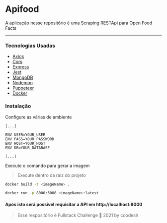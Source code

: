 # Apifood

A aplicação nesse repositório é uma Scraping RESTApi para Open Food Facts

---

### Tecnologias Usadas

 - [Axios](https://axios-http.com/)
 - [Cors](https://developer.mozilla.org/pt-BR/docs/Web/HTTP/CORS)
 - [Express](http://expressjs.com/pt-br/)
 - [Jest](https://jestjs.io/)
 - [MongoDB](https://www.mongodb.com/)
 - [Nodemon](https://nodemon.io/)
 - [Puppeteer](https://github.com/puppeteer/puppeteer/)
 - [Docker](https://www.docker.com/)

### Instalação
Configure as várias de ambiente

```
[...]

ENV USER=YOUR_USER
ENV PASS=YOUR_PASSWORD
ENV HOST=YOUR_HOST
ENV DB=YOUR_DATABASE

[...]
```
Execute o comando para gerar a imagem

> Execute dentro da raiz do projeto

```sh
docker build -t <imageName> .
```

```sh
docker run -p 8000:3000 <imageName>:latest
```

#### Após isto será possível requisitar a API em http://localhost:8000


> Esse respositório é Fullstack Challenge 🏅 2021 by coodesh
